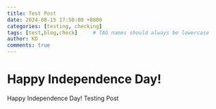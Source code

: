 ```yaml
---
title: Test Post
date: 2024-08-15 17:50:00 +0800
categories: [testing, checking]
tags: [test,blog,check]     # TAG names should always be lowercase
author: KD
comments: true
---
```


# Happy Independence Day!

Happy Independence Day!
Testing Post
